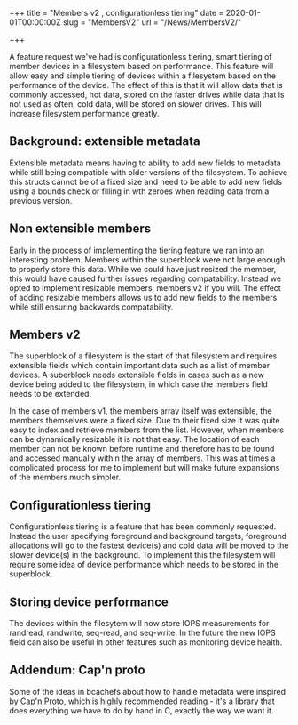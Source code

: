 +++
title = "Members v2 , configurationless tiering"
date = 2020-01-01T00:00:00Z
slug = "MembersV2"
url = "/News/MembersV2/"

+++

A feature request we've had is configurationless tiering, smart tiering of
member devices in a filesystem based on performance. This feature will allow
easy and simple tiering of devices within a filesystem based on the
performance of the device. The effect of this is that it will allow data that
is commonly accessed, hot data, stored on the faster drives while data that is
not used as often, cold data, will be stored on slower drives. This will
increase filesystem performance greatly.

## Background: extensible metadata

Extensible metadata means having to ability to add new fields to metadata
while still being compatible with older versions of the filesystem. To achieve
this structs cannot be of a fixed size and need to be able to add new fields
using a bounds check or filling in wth zeroes when reading data from a
previous version.

## Non extensible members

Early in the process of implementing the tiering feature we ran into an
interesting problem.  Members within the superblock were not large enough to
properly store this data. While we could have just resized the member, this
would have caused further issues regarding compatability. Instead we opted to
implement resizable members, members v2 if you will. The effect of adding
resizable members allows us to add new fields to the members while still
ensuring backwards compatability.

## Members v2

The superblock of a filesystem is the start of that filesystem and requires
extensible fields which contain important data such as a list of member
devices. A suberblock needs extensible fields in cases such as a new device
being added to the filesystem, in which case the members field needs to be
extended.

In the case of members v1, the members array itself was extensible, the
members themselves were a fixed size. Due to their fixed size it was quite easy
to index and retrieve members from the list. However, when members can be
dynamically resizable it is not that easy. The location of each member can not
be known before runtime and therefore has to be found and accessed manually within the
array of members. This was at times a complicated process for me to implement
but will make future expansions of the members much simpler.

## Configurationless tiering

Configurationless tiering is a feature that has been commonly requested.
Instead the user specifying foreground and background targets, foreground
allocations will go to the fastest device(s) and cold data will be moved to the
slower device(s) in the background. To implement this the filesystem will
require some idea of device performance which needs to be stored in the
superblock.

## Storing device performance

The devices within the filesytem will now store IOPS measurements for randread,
randwrite, seq-read, and seq-write. In the future the new IOPS field can also be
useful in other features such as monitoring device health.

## Addendum: Cap'n proto

Some of the ideas in bcachefs about how to handle metadata were inspired by
[Cap'n Proto](https://capnproto.org/), which is highly recommended reading -
it's a library that does everything we have to do by hand in C, exactly the
way we want it.
